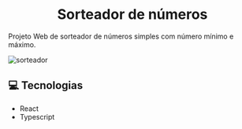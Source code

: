 <div>
  <h1 align="center">Sorteador de números</h1>
  <p>Projeto Web de sorteador de números simples com número mínimo e máximo.</p>
</div>

![sorteador](https://github.com/jrath29/sorteador-numeros/assets/108674777/877865a0-b356-4aea-93aa-efd42468b7ec)

## 💻 Tecnologias
<ul>
  <li>React</li>
  <li>Typescript</li>
</ul>
